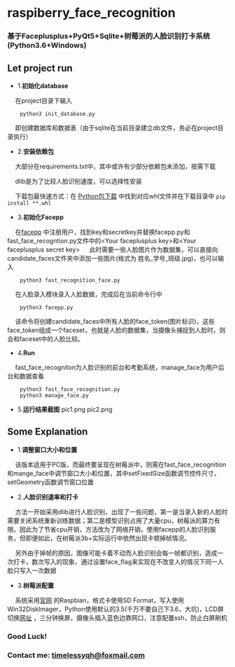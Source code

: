 # raspiberry_face_recognition  

### 基于Faceplusplus+PyQt5+Sqlite+树莓派的人脸识别打卡系统(Python3.6+Windows)

## Let project run
-   1.**初始化database**   
      
&emsp; 在project目录下输入    
```
    python3 init_database.py
``` 

&emsp; 即创建数据库和数据表（由于sqlite在当前目录建立db文件，务必在project目录执行）    

-   2.**安装依赖包**  
   
&emsp; 大部分在requirements.txt中，其中或许有少部分依赖包未添加，按需下载 
   
&emsp; dlib是为了比较人脸识别速度，可以选择性安装   
   
&emsp; 下载包最快速方式：在 [Python包下载](https://www.lfd.uci.edu/~gohlke/pythonlibs/#kwant) 中找到对应whl文件并在下载目录中 
`pip install **.whl`   

-   3.**初始化Facepp**    

&emsp; 在[facepp](https://console.faceplusplus.com.cn/login) 中注册用户，找到key和secretkey并替换facepp.py和fast_face_recogntion.py文件中的<Your faceplusplus key\>和<Your faceplusplus secret key\> &emsp;  此时需要一些人脸图片作为数据集，可以直接向candidate_faces文件夹中添加一些图片(格式为 姓名_学号_班级.jpg)，也可以输入 
```
    python3 fast_recognition_face.py
```        
&emsp;  在人脸录入模块录入人脸数据，完成后在当前命令行中
```
    python3 facepp.py
```   
&emsp;  该命令将创建candidate_faces中所有人脸的face_token(图片标识)，这些face_token组成一个faceset，也就是人脸的数据集，当摄像头捕捉到人脸时，则会和faceset中的人脸比较。   
     
-   4.**Run**    

&emsp;  fast_face_recogniton为人脸识别的前台和考勤系统，manage_face为用户后台和数据查看
```
    python3 fast_face_recognition.py
    python3 manage_face.py
```   
     
-   5.**运行结果截图**
pic1.png pic2.png



## Some Explanation
-   1.**调整窗口大小和位置**   
      
&emsp; 该版本适用于PC版，而最终要呈现在树莓派中，则需在fast_face_recognition和mange_face中调节窗口大小和位置，其中setFixedSize函数调节控件尺寸，setGeometry函数调节窗口位置    
    
-   2.**人脸识别速率和打卡**  
   
&emsp;  方法一开始采用dlib进行人脸识别，出现了一些问题，第一是当录入新的人脸时需要关闭系统重新训练数据；第二是模型识别占用了大量cpu，树莓派的算力有限。因此为了节省cpu开销，方法改为了网络开销，使用facepp的人脸识别服务，但即便如此，在树莓派3b+实际运行中依然出现卡顿掉帧情况。
    
&emsp; 另外由于掉帧的原因，图像可能卡着不动而人脸识别会每一帧都识别，造成一次打卡，数次写入的现象，通过设置face_flag来实现在不改变人的情况下同一人脸只写入一次数据
        
-   3.**树莓派配置**    

&emsp;  系统采用[官网](https://www.raspberrypi.org/downloads/) 的Raspbian，格式卡使用SD Format，写入使用Win32DiskImager，Python使用默认的3.5(千万不要自己下3.6，大坑)，LCD屏切换[网址](https://trickiknow.com/raspberry-pi-3-complete-tutorial-2018-lets-get-started/) ，三分钟换屏，摄像头插入蓝色边靠网口，注意配置ssh，防止白屏刷机 





### Good Luck! 

### Contact me: timelessyqh@foxmail.com

